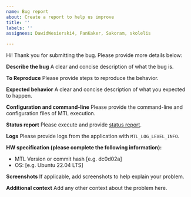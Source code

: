 ```yaml
---
name: Bug report
about: Create a report to help us improve
title: ''
labels: ''
assignees: DawidWesierski4, PanKaker, Sakoram, skolelis

---
```


Hi! Thank you for submitting the bug.
Please provide more details below:

**Describe the bug**
A clear and concise description of what the bug is.

**To Reproduce**
Please provide steps to reproduce the behavior.

**Expected behavior**
A clear and concise description of what you expected to happen.

**Configuration and command-line**
Please provide the command-line and configuration files of MTL execution.

**Status report**
Please execute and provide [status report](https://github.com/OpenVisualCloud/Media-Transport-Library/blob/main/script/status_report.sh).

**Logs**
Please provide logs from the application with `MTL_LOG_LEVEL_INFO`.

**HW specification (please complete the following information):**

- MTL Version or commit hash [e.g. dc0d02a]
- OS: [e.g. Ubuntu 22.04 LTS]

**Screenshots**
If applicable, add screenshots to help explain your problem.

**Additional context**
Add any other context about the problem here.
